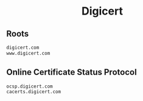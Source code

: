 


<h1 align="center">Digicert</h1>  


## Roots


```html
digicert.com
www.digicert.com
```  


## Online Certificate Status Protocol


```html
ocsp.digicert.com
cacerts.digicert.com
```  

<br>
